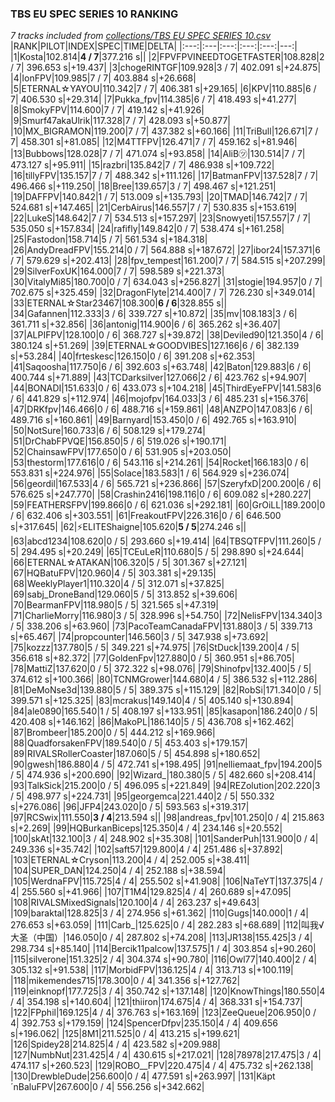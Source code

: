 ### TBS EU SPEC SERIES 10 RANKING
*7 tracks included from [collections/TBS EU SPEC SERIES 10.csv](/collections/TBS%20EU%20SPEC%20SERIES%2010.csv)*
|RANK|PILOT|INDEX|SPEC|TIME|DELTA|
|:---:|:---|:---:|:---:|:---:|---:|
|1|Kosta|102.814|**4 / 7**|377.216 s||
|2|FPVFPVINEEDTOGETFASTER|108.828|2 / 7| 396.653 s|+19.437|
|3|chogeRINTGF|109.928|3 / 7| 402.091 s|+24.875|
|4|IonFPV|109.985|7 / 7| 403.884 s|+26.668|
|5|ETERNAL☆YAYOU|110.342|7 / 7| 406.381 s|+29.165|
|6|KPV|110.885|6 / 7| 406.530 s|+29.314|
|7|Pukka_fpv|114.385|6 / 7| 418.493 s|+41.277|
|8|SmokyFPV|114.600|7 / 7| 419.142 s|+41.926|
|9|Smurf47akaUlrik|117.328|7 / 7| 428.093 s|+50.877|
|10|MX_BIGRAMON|119.200|7 / 7| 437.382 s|+60.166|
|11|TriBull|126.671|7 / 7| 458.301 s|+81.085|
|12|M4TTFPV|126.471|7 / 7| 459.162 s|+81.946|
|13|Bubbows|128.028|7 / 7| 471.074 s|+93.858|
|14|AliB㋡|130.514|7 / 7| 473.127 s|+95.911|
|15|razbri|135.842|7 / 7| 486.938 s|+109.722|
|16|tillyFPV|135.157|7 / 7| 488.342 s|+111.126|
|17|BatmanFPV|137.528|7 / 7| 496.466 s|+119.250|
|18|Bree|139.657|3 / 7| 498.467 s|+121.251|
|19|DAFFPV|140.842|1 / 7| 513.009 s|+135.793|
|20|TMAD|146.742|7 / 7| 524.681 s|+147.465|
|21|CerbAirus|146.557|7 / 7| 530.835 s|+153.619|
|22|LukeS|148.642|7 / 7| 534.513 s|+157.297|
|23|Snowyeti|157.557|7 / 7| 535.050 s|+157.834|
|24|rafifly|149.842|0 / 7| 538.474 s|+161.258|
|25|Fastodon|158.714|5 / 7| 561.534 s|+184.318|
|26|AndyDreadFPV|155.214|0 / 7| 564.888 s|+187.672|
|27|ibor24|157.371|6 / 7| 579.629 s|+202.413|
|28|fpv_tempest|161.200|7 / 7| 584.515 s|+207.299|
|29|SilverFoxUK|164.000|7 / 7| 598.589 s|+221.373|
|30|VitalyMi85|180.700|0 / 7| 634.043 s|+256.827|
|31|stogie|194.957|0 / 7| 702.675 s|+325.459|
|32|DragonFlyte|214.400|7 / 7| 726.230 s|+349.014|
|33|ETERNAL☆Star23467|108.300|**6 / 6**|328.855 s||
|34|Gafannen|112.333|3 / 6| 339.727 s|+10.872|
|35|mv|108.183|3 / 6| 361.711 s|+32.856|
|36|antonig|114.900|6 / 6| 365.262 s|+36.407|
|37|ALPIFPV|128.100|0 / 6| 368.727 s|+39.872|
|38|Deviled90|121.350|4 / 6| 380.124 s|+51.269|
|39|ETERNAL☆GOODVIBES|127.166|6 / 6| 382.139 s|+53.284|
|40|frteskesc|126.150|0 / 6| 391.208 s|+62.353|
|41|Saqoosha|117.750|6 / 6| 392.603 s|+63.748|
|42|Baton|129.883|6 / 6| 400.744 s|+71.889|
|43|TCDarksilver|127.066|2 / 6| 423.762 s|+94.907|
|44|BONADI|151.633|0 / 6| 433.073 s|+104.218|
|45|ThirdEyeFPV|141.583|6 / 6| 441.829 s|+112.974|
|46|mojofpv|164.033|3 / 6| 485.231 s|+156.376|
|47|DRKfpv|146.466|0 / 6| 488.716 s|+159.861|
|48|ANZPO|147.083|6 / 6| 489.716 s|+160.861|
|49|Barnyard|153.450|0 / 6| 492.765 s|+163.910|
|50|NotSure|160.733|6 / 6| 508.129 s|+179.274|
|51|DrChabFPVQE|156.850|5 / 6| 519.026 s|+190.171|
|52|ChainsawFPV|177.650|0 / 6| 531.905 s|+203.050|
|53|thestorm|177.616|0 / 6| 543.116 s|+214.261|
|54|Rocket|166.183|0 / 6| 553.831 s|+224.976|
|55|Solace|183.583|1 / 6| 564.929 s|+236.074|
|56|geordil|167.533|4 / 6| 565.721 s|+236.866|
|57|SzeryfxD|200.200|6 / 6| 576.625 s|+247.770|
|58|Crashin2416|198.116|0 / 6| 609.082 s|+280.227|
|59|FEATHERSFPV|199.866|0 / 6| 621.036 s|+292.181|
|60|GrOiLL|189.200|0 / 6| 632.406 s|+303.551|
|61|FreakoutFPV|226.316|0 / 6| 646.500 s|+317.645|
|62|⚡ELITEShaigne|105.620|**5 / 5**|274.246 s||
|63|abcd1234|108.620|0 / 5| 293.660 s|+19.414|
|64|TBSQTFPV|111.260|5 / 5| 294.495 s|+20.249|
|65|TCEuLeR|110.680|5 / 5| 298.890 s|+24.644|
|66|ETERNAL☆ATAKAN|106.320|5 / 5| 301.367 s|+27.121|
|67|HQBatuFPV|120.960|4 / 5| 303.381 s|+29.135|
|68|WeeklyPlayer1|110.320|4 / 5| 312.071 s|+37.825|
|69|sabj_DroneBand|129.060|5 / 5| 313.852 s|+39.606|
|70|BearmanFPV|118.980|5 / 5| 321.565 s|+47.319|
|71|CharlieMorry|116.980|3 / 5| 328.996 s|+54.750|
|72|NelisFPV|134.340|3 / 5| 338.206 s|+63.960|
|73|PacoTeamCanadaFPV|131.880|3 / 5| 339.713 s|+65.467|
|74|propcounter|146.560|3 / 5| 347.938 s|+73.692|
|75|kozzz|137.780|5 / 5| 349.221 s|+74.975|
|76|StDuck|139.200|4 / 5| 356.618 s|+82.372|
|77|GoldenFpv|127.880|0 / 5| 360.951 s|+86.705|
|78|MattiZ|137.620|0 / 5| 372.322 s|+98.076|
|79|Shinofpv|132.400|5 / 5| 374.612 s|+100.366|
|80|TCNMGrower|144.680|4 / 5| 386.532 s|+112.286|
|81|DeMoNse3d|139.880|5 / 5| 389.375 s|+115.129|
|82|RobSi|171.340|0 / 5| 399.571 s|+125.325|
|83|mcrakus|149.140|4 / 5| 405.140 s|+130.894|
|84|ale0890|165.540|1 / 5| 408.197 s|+133.951|
|85|kasapon|186.240|0 / 5| 420.408 s|+146.162|
|86|MakoPL|186.140|5 / 5| 436.708 s|+162.462|
|87|Brombeer|185.200|0 / 5| 444.212 s|+169.966|
|88|QuadforsakenFPV|189.540|0 / 5| 453.403 s|+179.157|
|89|RIVALSRollerCoaster|187.060|5 / 5| 454.898 s|+180.652|
|90|gwesh|186.880|4 / 5| 472.741 s|+198.495|
|91|nelliemaat_fpv|194.200|5 / 5| 474.936 s|+200.690|
|92|Wizard_|180.380|5 / 5| 482.660 s|+208.414|
|93|TalkSick|215.200|0 / 5| 496.095 s|+221.849|
|94|REZolution|202.220|3 / 5| 498.977 s|+224.731|
|95|georgemca|221.440|2 / 5| 550.332 s|+276.086|
|96|JFP4|243.020|0 / 5| 593.563 s|+319.317|
|97|RCSwix|111.550|**3 / 4**|213.594 s||
|98|andreas_fpv|101.250|0 / 4| 215.863 s|+2.269|
|99|HQBurkanBiceps|125.350|4 / 4| 234.146 s|+20.552|
|100|skAt|132.100|3 / 4| 248.902 s|+35.308|
|101|SanderPuh|131.900|0 / 4| 249.336 s|+35.742|
|102|saft57|129.800|4 / 4| 251.486 s|+37.892|
|103|ETERNAL☆Cryson|113.200|4 / 4| 252.005 s|+38.411|
|104|SUPER_DAN|124.250|4 / 4| 252.188 s|+38.594|
|105|WerdnaFPV|115.725|4 / 4| 255.502 s|+41.908|
|106|NaTeYT|137.375|4 / 4| 255.560 s|+41.966|
|107|T1M4|129.825|4 / 4| 260.689 s|+47.095|
|108|RIVALSMixedSignals|120.100|4 / 4| 263.237 s|+49.643|
|109|baraktal|128.825|3 / 4| 274.956 s|+61.362|
|110|Gugs|140.000|1 / 4| 276.653 s|+63.059|
|111|Carb_|125.625|0 / 4| 282.283 s|+68.689|
|112|叫我√大圣（中国）|146.050|0 / 4| 287.802 s|+74.208|
|113|JR138|155.425|3 / 4| 298.734 s|+85.140|
|114|Bercik11palcow|137.575|1 / 4| 303.854 s|+90.260|
|115|silverone|151.325|2 / 4| 304.374 s|+90.780|
|116|Owl77|140.400|2 / 4| 305.132 s|+91.538|
|117|MorbidFPV|136.125|4 / 4| 313.713 s|+100.119|
|118|mikemendes715|178.300|0 / 4| 341.356 s|+127.762|
|119|einknopf|177.725|3 / 4| 350.742 s|+137.148|
|120|KnowThings|180.550|4 / 4| 354.198 s|+140.604|
|121|thiiron|174.675|4 / 4| 368.331 s|+154.737|
|122|FPphil|169.125|4 / 4| 376.763 s|+163.169|
|123|ZeeQueue|206.950|0 / 4| 392.753 s|+179.159|
|124|SpencerDfpv|235.150|4 / 4| 409.656 s|+196.062|
|125|8M1|211.525|0 / 4| 413.215 s|+199.621|
|126|Spidey28|214.825|4 / 4| 423.582 s|+209.988|
|127|NumbNut|231.425|4 / 4| 430.615 s|+217.021|
|128|78978|217.475|3 / 4| 474.117 s|+260.523|
|129|ROBO__FPV|220.475|4 / 4| 475.732 s|+262.138|
|130|DrewbleDude|256.600|0 / 4| 477.591 s|+263.997|
|131|Käpt´nBaluFPV|267.600|0 / 4| 556.256 s|+342.662|

